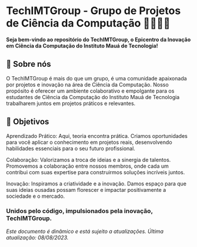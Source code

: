 # TechIMTGroup - Grupo de Projetos de Ciência da Computação 👨‍💻👩‍💻

**Seja bem-vindo ao repositório do TechIMTGroup, o Epicentro da Inovação em Ciência da Computação do Instituto Mauá de Tecnologia!**

## 🚀 Sobre nós
O TechIMTGroup é mais do que um grupo, é uma comunidade apaixonada por projetos e inovação na área de Ciência da Computação. Nosso propósito é oferecer um ambiente colaborativo e empolgante para os estudantes de Ciência da Computação do Instituto Mauá de Tecnologia trabalharem juntos em projetos práticos e relevantes.

## 🎯 Objetivos
Aprendizado Prático: Aqui, teoria encontra prática. Criamos oportunidades para você aplicar o conhecimento em projetos reais, desenvolvendo habilidades essenciais para o seu futuro profissional.

Colaboração: Valorizamos a troca de ideias e a sinergia de talentos. Promovemos a colaboração entre nossos membros, onde cada um contribui com suas expertise para construirmos soluções incríveis juntos.

Inovação: Inspiramos a criatividade e a inovação. Damos espaço para que suas ideias ousadas possam florescer e impactar positivamente a sociedade e o mercado.

### Unidos pelo código, impulsionados pela inovação, TechIMTGroup.

*Este documento é dinâmico e está sujeito a atualizações. Última atualização: 08/08/2023.*
